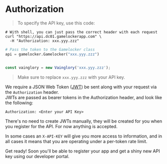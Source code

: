 # Authorization

> To specify the API key, use this code:

```shell
# With shell, you can just pass the correct header with each request
curl "https://api.dc01.gamelockerapp.com" \
  -H "Authorization: xxx.yyy.zzz"
```
```python
# Pass the token to the Gamelocker class
api = gamelocker.Gamelocker("xxx.yyy.zzz")
```

```go
```

```javascript
const vainglory = new Vainglory('xxx.yyy.zzz');
```

> Make sure to replace `xxx.yyy.zzz` with your API key.

We require a JSON Web Token ([JWT](https://jwt.io/)) be sent along with your request via the `Authorization` header.  
JWTs are passed as bearer tokens in the Authorization header, and look like the following:

`Authorization: <Enter your API Key>`


There's no need to create JWTs manually, they will be created for you when you register for the API.
For now anything is accepted.

In some cases an `X-API-KEY` will give you more access to information, and in all
 cases it means that you are operating under a per-token rate limit.

<aside class="notice">
Get ready!  Soon you'll be able to register your app and get a shiny new API key using our developer portal.
</aside>
